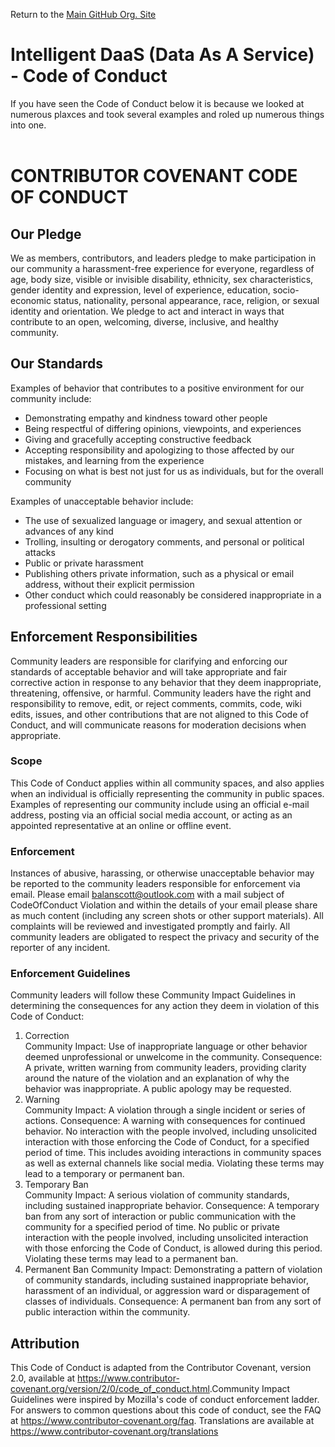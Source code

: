 Return to the <a href="https://github.com/Project-Herophilus" target="_blank">Main GitHub Org. Site</a>

# Intelligent DaaS (Data As A Service) - Code of Conduct

If you have seen the Code of Conduct below it is because we looked at numerous plaxces and took several examples and roled up numerous things into one.<br/><br/>

# CONTRIBUTOR COVENANT CODE OF CONDUCT<br/>
## Our Pledge
We as members, contributors, and leaders pledge to make participation in our community a harassment-free experience for everyone, regardless of age, body size, visible or invisible disability, ethnicity, sex characteristics, gender identity and expression, level of experience, education, socio-economic status, nationality, personal appearance, race, religion, or sexual identity and orientation. We pledge to act and interact in ways that contribute to an open, welcoming, diverse, inclusive, and healthy community.

## Our Standards
Examples of behavior that contributes to a positive environment for our community include:<br />
* Demonstrating empathy and kindness toward other people
* Being respectful of differing opinions, viewpoints, and experiences
* Giving and gracefully accepting constructive feedback 
* Accepting responsibility and apologizing to those affected by our mistakes, and learning from the experience
* Focusing on what is best not just for us as individuals, but for the overall community

Examples of unacceptable behavior include: <br/>
* The use of sexualized language or imagery, and sexual attention or advances of any kind
* Trolling, insulting or derogatory comments, and personal or political attacks
* Public or private harassment
* Publishing others private information, such as a physical or email address, without their explicit permission
* Other conduct which could reasonably be considered inappropriate in a professional setting

## Enforcement Responsibilities
Community leaders are responsible for clarifying and enforcing our standards of acceptable behavior and will take appropriate and fair corrective action in response to any behavior that they deem inappropriate, threatening, offensive, or harmful. Community leaders have the right and responsibility to remove, edit, or reject comments, commits, code, wiki edits, issues, and other contributions that are not aligned to this Code of Conduct, and will communicate reasons for moderation decisions when appropriate.

### Scope
This Code of Conduct applies within all community spaces, and also applies when an individual is officially representing the community in public spaces. Examples of representing our community include using an official e-mail address, posting via an official social media account, or acting as an appointed representative at an online or offline event.

### Enforcement
Instances of abusive, harassing, or otherwise unacceptable behavior may be reported to the community leaders responsible for enforcement via email. Please email balanscott@outlook.com with a mail subject of CodeOfConduct Violation and within the details of your email please share as much content (including any screen shots or other support materials). All complaints will be reviewed and investigated promptly and fairly.  All community leaders are obligated to respect the privacy and security of the reporter of any incident.

### Enforcement Guidelines
Community leaders will follow these Community Impact Guidelines in determining the consequences for any action they deem in violation of this Code of Conduct:
1. Correction<br />
Community Impact: Use of inappropriate language or other behavior deemed unprofessional or unwelcome in the community.
Consequence: A private, written warning from community leaders, providing clarity around the nature of the violation and an explanation of why the behavior was inappropriate. A public apology may be requested.
1. Warning<br />
Community Impact: A violation through a single incident or series of actions.
Consequence: A warning with consequences for continued behavior. No interaction with the people involved, including unsolicited interaction with those enforcing the Code of Conduct, for a specified period of time. This includes avoiding interactions in community spaces as well as external channels like social media. Violating these terms may lead to a temporary or permanent ban.
1. Temporary Ban<br />
Community Impact: A serious violation of community standards, including sustained inappropriate behavior.
Consequence: A temporary ban from any sort of interaction or public communication with the community for a specified period of time. No public or private interaction with the people involved, including unsolicited interaction with those enforcing the Code of Conduct, is allowed during this period. Violating these terms may lead to a permanent ban.
1. Permanent Ban
Community Impact: Demonstrating a pattern of violation of community standards, including sustained inappropriate behavior, harassment of an individual, or aggression ward or disparagement of classes of individuals.
Consequence: A permanent ban from any sort of public interaction within the community.
   
## Attribution
This Code of Conduct is adapted from the Contributor Covenant, version 2.0, available at <a href="https://www.contributor-covenant.org/version/2/0/code_of_conduct.html" target="_blank">https://www.contributor-covenant.org/version/2/0/code_of_conduct.html</a>.Community Impact Guidelines were inspired by Mozilla's code of conduct enforcement ladder. For answers to common questions about this code of conduct, see the FAQ at <a href="https://www.contributor-covenant.org/faq" target="_blank"> https://www.contributor-covenant.org/faq</a>. Translations are available at <a href="https://www.contributor-covenant.org/translations" target="_blank">https://www.contributor-covenant.org/translations</a>
